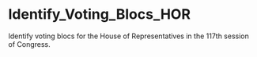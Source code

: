 # Identify_Voting_Blocs_HOR
Identify voting blocs for the House of Representatives in the 117th session of Congress. 
